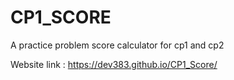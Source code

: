 # CP1_SCORE
A practice problem score calculator for cp1 and cp2

Website link : https://dev383.github.io/CP1_Score/ 
